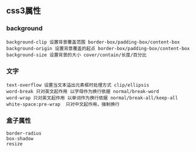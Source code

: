## css3属性

### background

	background-clip 设置背景覆盖范围 border-box/padding-box/content-box 
	background-origin 设置背景覆盖的起点 border-box/padding-box/content-box 
	background-size 设置背景的大小 cover/contain/长度/百分比 

### 文字

	text-overflow 设置当文本溢出元素框时处理方式 clip/ellipsis 
	word-break 只对英文起作用 以字母作为换行依据 normal/break-word 
	word-wrap 只对英文起作用 以单词作为换行依据 normal/break-all/keep-all 
	white-space:pre-wrap  只对中文起作用，强制换行

### 盒子属性

	border-radius
	box-shadow
	resize